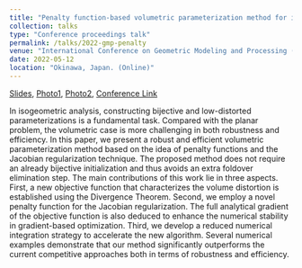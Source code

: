 ```yaml
---
title: "Penalty function-based volumetric parameterization method for isogeometric analysis"
collection: talks
type: "Conference proceedings talk"
permalink: /talks/2022-gmp-penalty
venue: "International Conference on Geometric Modeling and Processing (GMP) 2022"
date: 2022-05-12
location: "Okinawa, Japan. (Online)" 
---
```


[Slides](../files/pdf/slides/2022-gmp-penalty/2022-gmp-penalty.pdf),
[Photo1](../images/talks/2022-05-12-gmp-penalty/GMP2022_p1.jpg),
[Photo2](../images/talks/2022-05-12-gmp-penalty/GMP2022_p2.jpg),
[Conference Link](https://indico.oist.jp/event/13/)

In isogeometric analysis, constructing bijective and low-distorted parameterizations is a fundamental task. Compared with the planar problem, the volumetric case is more challenging in both robustness and efficiency. In this paper, we present a robust and efficient volumetric parameterization method based on the idea of penalty functions and the Jacobian regularization technique. The proposed method does not require an already bijective initialization and thus avoids an extra foldover elimination step. The main contributions of this work lie in three aspects. First, a new objective function that characterizes the volume distortion is established using the Divergence Theorem. Second, we employ a novel penalty function for the Jacobian regularization. The full analytical gradient of the objective function is also deduced to enhance the numerical stability in gradient-based optimization. Third, we develop a reduced numerical integration strategy to accelerate the new algorithm. Several numerical examples demonstrate that our method significantly outperforms the current competitive approaches both in terms of robustness and efficiency.
